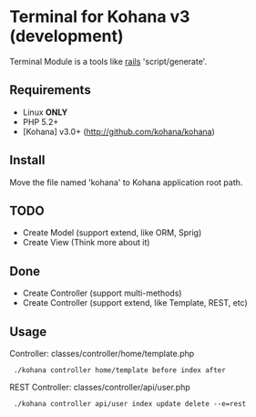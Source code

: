 # Terminal for Kohana v3 (development)

Terminal Module is a tools like [rails](http://rubyonrails.org/) 'script/generate'.

## Requirements

* Linux **ONLY**
* PHP 5.2+
* [Kohana] v3.0+ (http://github.com/kohana/kohana)


## Install

Move the file named 'kohana' to Kohana application root path.

## TODO

* Create Model (support extend, like ORM, Sprig)
* Create View (Think more about it)

## Done

* Create Controller (support multi-methods)
* Create Controller (support extend, like Template, REST, etc)



## Usage

Controller: classes/controller/home/template.php

     ./kohana controller home/template before index after

REST Controller: classes/controller/api/user.php

     ./kohana controller api/user index update delete --e=rest
